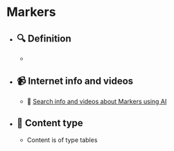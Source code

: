 # Markers
- ## 🔍 Definition
  - 
- ## 📹 Internet info and videos
  - 🤖 [Search info and videos about Markers using AI](https://www.perplexity.ai/search?q=videos+about+Markers:+
)
- ## 📰 Content type 
  - Content is of type tables
